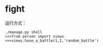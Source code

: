 # fight

运行方式：
```
./manage.py shell
>>>from person import views
>>>views.have_a_battle(1,2,'random_battle')
```